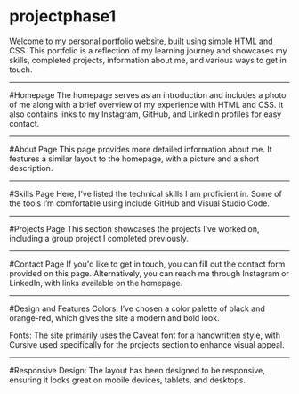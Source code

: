 # projectphase1
Welcome to my personal portfolio website, built using simple HTML and CSS. This portfolio is a reflection of my learning journey and showcases my skills, completed projects, information about me, and various ways to get in touch.

---

#Homepage
The homepage serves as an introduction and includes a photo of me along with a brief overview of my experience with HTML and CSS. It also contains links to my Instagram, GitHub, and LinkedIn profiles for easy contact.

---

#About Page
This page provides more detailed information about me. It features a similar layout to the homepage, with a picture and a short description.

---

#Skills Page
Here, I’ve listed the technical skills I am proficient in. Some of the tools I’m comfortable using include GitHub and Visual Studio Code.

---

#Projects Page
This section showcases the projects I’ve worked on, including a group project I completed previously.

---

#Contact Page
If you'd like to get in touch, you can fill out the contact form provided on this page. Alternatively, you can reach me through Instagram or LinkedIn, with links available on the homepage.

---

#Design and Features
Colors: I’ve chosen a color palette of black and orange-red, which gives the site a modern and bold look.

Fonts: The site primarily uses the Caveat font for a handwritten style, with Cursive used specifically for the projects section to enhance visual appeal.

----

#Responsive Design: The layout has been designed to be responsive, ensuring it looks great on mobile devices, tablets, and desktops.

